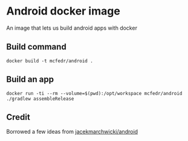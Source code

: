 # Android docker image

An image that lets us build android apps with docker

## Build command

    docker build -t mcfedr/android .

## Build an app

    docker run -ti --rm --volume=$(pwd):/opt/workspace mcfedr/android ./gradlew assembleRelease

## Credit

Borrowed a few ideas from [jacekmarchwicki/android](https://hub.docker.com/r/jacekmarchwicki/android/)
